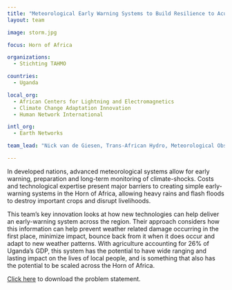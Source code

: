 ```yaml
---
title: "Meteorological Early Warning Systems to Build Resilience to Acute Climate‐Induced Shocks"
layout: team

image: storm.jpg

focus: Horn of Africa

organizations:
  - Stichting TAHMO

countries:
  - Uganda

local_org:
  - African Centers for Lightning and Electromagnetics
  - Climate Change Adaptation Innovation
  - Human Network International

intl_org:
  - Earth Networks

team_lead: "Nick van de Giesen, Trans-African Hydro, Meteorological Observatory (TAHMO)"

---
```


In developed nations, advanced meteorological systems allow for early warning, preparation and long-term monitoring of climate-shocks. Costs and technological expertise present major barriers to creating simple early-warning systems in the Horn of Africa, allowing heavy rains and flash floods to destroy important crops and disrupt livelihoods.
 
This team’s key innovation looks at how new technologies can help deliver an early-warning system across the region. Their approach considers how this information can help prevent weather related damage occurring in the first place, minimize impact, bounce back from it when it does occur and adapt to new weather patterns. With agriculture accounting for 26% of Uganda’s GDP, this system has the potential to have wide ranging and lasting impact on the lives of local people, and is something that also has the potential to be scaled across the Horn of Africa.

[Click here](http://www.globalresiliencepartnership.org/assets/downloads/TAMHO-Problem-statement.pdf) to download the problem statement.